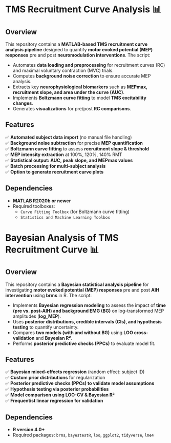 # TMS Recruitment Curve Analysis 📊

## Overview
This repository contains a **MATLAB-based TMS recruitment curve analysis pipeline** designed to quantify **motor evoked potential (MEP) responses** pre and post **neuromodulation interventions**. 
The script:  
- Automates **data loading and preprocessing** for recruitment curves (RC) and maximal voluntary contraction (MVC) trials.  
- Computes **background noise correction** to ensure accurate MEP analysis.  
- Extracts key **neurophysiological biomarkers** such as **MEPmax, recruitment slope, and area under the curve (AUC)**.  
- Implements **Boltzmann curve fitting** to model **TMS excitability changes**.  
- Generates **visualizations** for pre/post **RC comparisons**.

## Features
✅ **Automated subject data import** (no manual file handling)  
✅ **Background noise subtraction** for precise **MEP quantification**  
✅ **Boltzmann curve fitting** to assess **recruitment slope & threshold**  
✅ **MEP intensity extraction** at 100%, 120%, 140% RMT  
✅ **Statistical output: AUC, peak slope, and MEPmax values**  
✅ **Batch processing for multi-subject analysis**  
✅ **Option to generate recruitment curve plots**  

## Dependencies
- **MATLAB R2020b or newer**  
- Required toolboxes:  
  - `Curve Fitting Toolbox` (for Boltzmann curve fitting)  
  - `Statistics and Machine Learning Toolbox`  

# Bayesian Analysis of TMS Recruitment Curve 📊

## Overview
This repository contains a **Bayesian statistical analysis pipeline** for investigating **motor evoked potential (MEP) responses** pre and post **AIH intervention** using **brms** in R. 
The script:  
- Implements **Bayesian regression modeling** to assess the impact of **time (pre vs. post-AIH) and background EMG (BG)** on log-transformed MEP amplitudes (**log_MEP**).  
- Uses **posterior distributions, credible intervals (CIs), and hypothesis testing** to quantify uncertainty.  
- Compares **two models (with and without BG)** using **LOO cross-validation** and **Bayesian R²**.  
- Performs **posterior predictive checks (PPCs)** to evaluate model fit.  

## Features
✅ **Bayesian mixed-effects regression** (random effect: subject ID)  
✅ **Custom prior distributions** for regularization  
✅ **Posterior predictive checks (PPCs) to validate model assumptions**  
✅ **Hypothesis testing via posterior probabilities**  
✅ **Model comparison using LOO-CV & Bayesian R²**  
✅ **Frequentist linear regression for validation**  

## Dependencies
- **R version 4.0+**
- Required packages: `brms`, `bayestestR`, `loo`, `ggplot2`, `tidyverse`, `lme4`  
